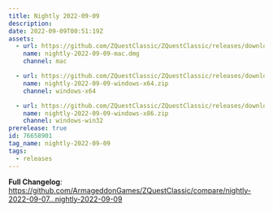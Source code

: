 ```yaml
---
title: Nightly 2022-09-09
description: 
date: 2022-09-09T00:51:19Z
assets: 
  - url: https://github.com/ZQuestClassic/ZQuestClassic/releases/download/nightly-2022-09-09/nightly-2022-09-09-mac.dmg
    name: nightly-2022-09-09-mac.dmg
    channel: mac

  - url: https://github.com/ZQuestClassic/ZQuestClassic/releases/download/nightly-2022-09-09/nightly-2022-09-09-windows-x64.zip
    name: nightly-2022-09-09-windows-x64.zip
    channel: windows-x64

  - url: https://github.com/ZQuestClassic/ZQuestClassic/releases/download/nightly-2022-09-09/nightly-2022-09-09-windows-x86.zip
    name: nightly-2022-09-09-windows-x86.zip
    channel: windows-win32
prerelease: true
id: 76658901
tag_name: nightly-2022-09-09
tags:
  - releases
---
```


**Full Changelog**: https://github.com/ArmageddonGames/ZQuestClassic/compare/nightly-2022-09-07...nightly-2022-09-09
